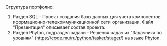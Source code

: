 Структура портфолио:
1. Раздел SQL - Проект создания базы данных для учета компонентов иформационно-телекоммуникационной сети организации. Файл "Презентация" описывает состав проекта.
2. Раздел Phyton, подраздел задачи - Решения задач из "Задачника по уровням" (https://code.mu/ru/python/tasker/stager/) на языке Phyton.
